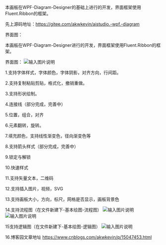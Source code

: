 本画板在WPF-Diagram-Designer的基础上进行的开发，界面框架使用Fluent.Ribbon的框架。

先上源码地址：https://gitee.com/akwkevin/aistudio.-wpf.-diagram

界面图：

本画板在WPF-Diagram-Designer进行的开发，界面框架使用Fluent.Ribbon的框架。

界面图：
![输入图片说明](https://images.gitee.com/uploads/images/2021/0723/095141_dbfbe652_4799126.png "4.png")

1.支持字体样式，字体颜色，字体阴影，对齐方向，行间距。

2.支持复制粘贴剪贴，格式化，撤销重做。

3.支持形状绘制。

4.连接线（部分完成，完善中）

5.位置，组合，对齐

6.元素翻转，旋转。

7.填充颜色，支持线性渐变色，径向渐变色等

8.支持箭头样式（部分完成，完善中）

9.锁定与解锁

10.快速样式

11.支持矢量文本，二维码

12.支持插入图片，视频，SVG

13.支持画板大小，方向，标尺，网格是否显示，画板背景色

14.支持流程图（在文件新建下-基本绘图-流程图）
![输入图片说明](https://images.gitee.com/uploads/images/2021/0723/095156_62819165_4799126.png "1.png")
![输入图片说明](https://images.gitee.com/uploads/images/2021/0723/095209_6cdce752_4799126.png "2.png")

 15支持逻辑图（在文件新建下-基本绘图-逻辑图）
![输入图片说明](https://images.gitee.com/uploads/images/2021/0723/095226_36478a7b_4799126.png "3.png")

 16.博客园文章地址 https://www.cnblogs.com/akwkevin/p/15047453.html